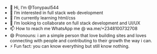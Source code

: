 - 👋 Hi, I’m @Tonypaul544
- 👀 I’m interested in full stack web development 
- 🌱 I’m currently learning html/css 
- 💞️ I’m looking to collaborate on full stack development and UI/UX 
- 📫 How to reach me WhatsApp me @ wa.me/+2348100732708
- 😄 Pronouns: i am a simple person that love building sites and loves connecting with people and contributing to their growth the way i can.
- ⚡ Fun fact: you can know everything but still know nothing.

<!---
Tonypaul544/Tonypaul544 is a ✨ special ✨ repository because its `README.md` (this file) appears on your GitHub profile.
You can click the Preview link to take a look at your changes.
--->
